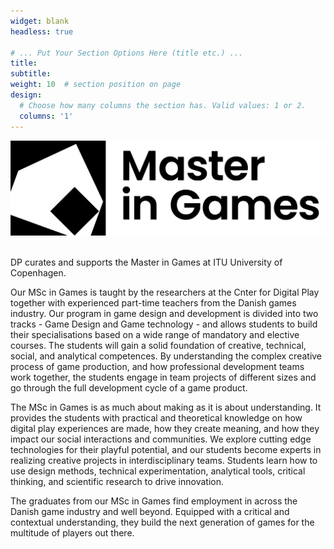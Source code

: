 ```yaml
---
widget: blank
headless: true

# ... Put Your Section Options Here (title etc.) ...
title: 
subtitle: 
weight: 10  # section position on page
design:
  # Choose how many columns the section has. Valid values: 1 or 2.
  columns: '1'
---
```


<img src="MG_signature@pt2.png" alt="master logo" class="center">

<br/>

<br/>

DP curates and supports the Master in Games at ITU University of Copenhagen.


Our MSc in Games is taught by the researchers at the Cnter for Digital Play together with experienced part-time teachers from the Danish games industry. Our program in game design and development is divided into two tracks - Game Design and Game technology - and allows students to build their specialisations based on a wide range of mandatory and elective courses. The students will gain a solid foundation of creative, technical, social, and analytical competences. By understanding the complex creative process of game production, and how professional development teams work together, the students engage in team projects of different sizes and go through the full development cycle of a game product.

The MSc in Games is as much about making as it is about understanding. It provides the students with practical and theoretical knowledge on how digital play experiences are made, how they create meaning, and how they impact our social interactions and communities. We explore cutting edge technologies for their playful potential, and our students become experts in realizing creative projects in interdisciplinary teams. Students learn how to use design methods, technical experimentation, analytical tools, critical thinking, and scientific research to drive innovation.

The graduates from our MSc in Games find employment in across the Danish game industry and well beyond. Equipped with a critical and contextual understanding, they build the next generation of games for the multitude of players out there.

